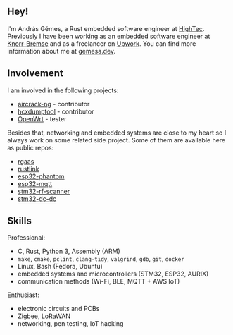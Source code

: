 ## Hey!

I'm András Gémes, a Rust embedded software engineer at [HighTec](https://hightec-rt.com/en/). Previously I have been working as an embedded software engineer at [Knorr-Bremse](https://www.knorr-bremse.com/en/) and as a freelancer on [Upwork](https://www.upwork.com/). You can find more information about me at [gemesa.dev](https://gemesa.dev).

## Involvement

I am involved in the following projects:
- [aircrack-ng](https://github.com/aircrack-ng/aircrack-ng) - contributor
- [hcxdumptool](https://github.com/ZerBea/hcxdumptool) - contributor
- [OpenWrt](https://github.com/openwrt/openwrt) - tester

Besides that, networking and embedded systems are close to my heart so I always work on some related side project. Some of them are available here as public repos:
- [rgaas](https://github.com/gemesa/rgaas)
- [rustlink](https://github.com/gemesa/rustlink)
- [esp32-phantom](https://github.com/gemesa/esp32-phantom)
- [esp32-mqtt](https://github.com/gemesa/esp32-mqtt)
- [stm32-rf-scanner](https://github.com/gemesa/stm32-rf-scanner)
- [stm32-dc-dc](https://github.com/gemesa/stm32-dc-dc)

## Skills

Professional:
- C, Rust, Python 3, Assembly (ARM)
- `make`, `cmake`, `pclint`, `clang-tidy`, `valgrind`, `gdb`, `git`, `docker`
- Linux, Bash (Fedora, Ubuntu)
- embedded systems and microcontrollers (STM32, ESP32, AURIX)
- communication methods (Wi-Fi, BLE, MQTT + AWS IoT)

Enthusiast:
- electronic circuits and PCBs
- Zigbee, LoRaWAN
- networking, pen testing, IoT hacking
